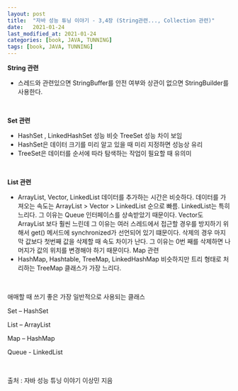 ```yaml
---
layout: post
title:  "자바 성능 튜닝 이야기 - 3,4장 (String관련..., Collection 관련)"
date:   2021-01-24
last_modified_at: 2021-01-24
categories: [book, JAVA, TUNNING]
tags: [book, JAVA, TUNNING]
---
```


**String 관련**

-	스레드와 관련있으면 StringBuffer를 안전 여부와 상관이 없으면 StringBuilder를 사용한다.

<br/>

**Set 관련**

- HashSet , LinkedHashSet 성능 비슷 TreeSet 성능 차이 보임
- HashSet은 데이터 크기를 미리 알고 있을 때 미리 지정하면 성능상 유리
- TreeSet은 데이터를 순서에 따라 탐색하는 작업이 필요할 때 유의미

<br/>

**List 관련**
- ArrayList, Vector, LinkedList 데이터를 추가하는 시간은 비슷하다. 데이터를 가져오는 속도는 ArrayList > Vector > LinkedList 순으로 빠름. LinkedList는 특히 느리다. 그 이유는 Queue 인터페이스를 상속받았기 때문이다. Vector도 ArrayList 보다 훨씬 느린데 그 이유는 여러 스레드에서 접근할 경우를 방지하기 위해서 get() 메서드에 synchronized가 선언되어 있기 떄문이다. 삭제의 경우 마지막 값보다 첫번째 값을 삭제할 때 속도 차이가 난다. 그 이유는 0번 째를 삭제하면 나머지가 값의 위치를 변경해야 하기 때문이다.
Map 관련
- HashMap, Hashtable, TreeMap, LinkedHashMap 비슷하지만 트리 형태로 처리하는 TreeMap 클래스가 가장 느리다.

<br/>

애매할 때 쓰기 좋은 가장 일반적으로 사용되는 클래스

Set – HashSet

List – ArrayList

Map – HashMap

Queue - LinkedList

<br/>

출처 : 자바 성능 튜닝 이야기 이상민 지음

<br/>